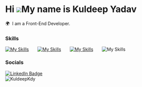Hi ![](https://user-images.githubusercontent.com/18350557/176309783-0785949b-9127-417c-8b55-ab5a4333674e.gif)My name is Kuldeep Yadav
========================================================================================================================================

🌍  I am a Front-End Developer.
<br/>

### Skills

[![My Skills](https://skillicons.dev/icons?i=html,css)](https://skillicons.dev) &nbsp;&nbsp;&nbsp;&nbsp;&nbsp; [![My Skills](https://skillicons.dev/icons?i=js)](https://skillicons.dev) &nbsp;&nbsp;&nbsp;&nbsp;&nbsp; [![My Skills](https://skillicons.dev/icons?i=react)](https://skillicons.dev) &nbsp;&nbsp;&nbsp;&nbsp;&nbsp; ![My Skills](https://skillicons.dev/icons?i=tailwind)
<br/>

### Socials

<div id="badges">
  <a href="https://www.linkedin.com/in/kuldeep-kdy-3a9b62255/">
    <img src="https://img.shields.io/badge/LinkedIn-blue?style=for-the-badge&logo=linkedin&logoColor=white" alt="LinkedIn Badge"/>
  </a>
</div>
<img align="left" src="https://github-readme-streak-stats.herokuapp.com/?user=KuldeepKdy&" alt="KuldeepKdy" />
